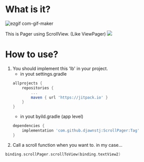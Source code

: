 
# What is it?

![ezgif com-gif-maker](https://user-images.githubusercontent.com/90193598/188314880-30bc546c-5b77-426c-88f1-8f4e105c93d3.gif)

This is Pager using ScrollView. (Like ViewPager)
[![](https://jitpack.io/v/djawnstj/ScrollPager.svg)](https://jitpack.io/#djawnstj/ScrollPager)

# How to use?
1. You should implement this 'lb' in your project.
   - in yout settings.gradle
    ``` groovy
    allprojects {
        repositories {
            ...
            maven { url 'https://jitpack.io' }
        }
    }
    ```
   - in yout byild.gradle (app level)
    ``` groovy
    dependencies {
        implementation 'com.github.djawnstj:ScrollPager:Tag'
    }
    ```
2. Call a scroll function when you want to.
in my case...
``` kotlin
binding.scrollPager.scrollToView(binding.textView2)
```
